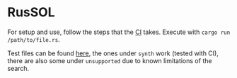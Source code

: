# RusSOL

For setup and use, follow the steps that the [CI](https://github.com/JonasAlaif/russol-alpha/blob/main/.github/workflows/ci.yml) takes. Execute with `cargo run /path/to/file.rs`.

Test files can be found [here](https://github.com/JonasAlaif/russol-alpha/tree/main/ruslic/tests), the ones under `synth` work (tested with CI), there are also some under `unsupported` due to known limitations of the search.
